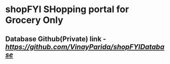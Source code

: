 # shopFYI SHopping portal for Grocery Only

 ## Database Github(Private) link - *https://github.com/VinayParida/shopFYIDatabase*
